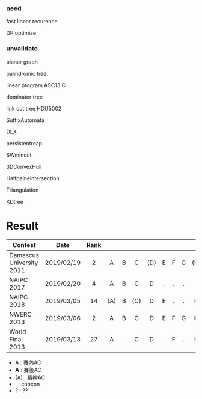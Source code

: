 ### need


fast linear recurence 





DP optimize

### unvalidate

planar graph

palindromic tree.

linear program ASC13 C

dominator tree

link cut tree HDU5002

SuffixAutomata

DLX

persistentreap

SWmincut

3DConvexHull

Halfpalneintersection

Triangulation

KDtree


# Result

| Contest                      | Date          | Rank |   |   |   |   |   |   |   |   |   |   |   |   |   |
| ---------------------------- |:-------------:|:----:|:-:|:-:|:-:|:-:|:-:|:-:|:-:|:-:|:-:|:-:|:-:|:-:|:-:|
| Damascus University 2011     | 2019/02/19    |   2  | A | B | C | (D) | E | F | G | (H) | I | J | K | . |
| NAIPC 2017                   | 2019/02/20    |   4  | A | B | C | D | . | . | . | . | . | J | . |
| NAIPC 2018                   | 2019/03/05    |  14  | (A) | B | (C) | D | E | . | . | H | I | . | K |
| NWERC 2013                   | 2019/03/06    |   2  | A | B | C | D | E | F | G | **H** | I | J |
| World Final 2013             | 2019/03/13    |  27  | A | . | C | D | . | F | . | H | **I** | **J** | . |

- A : 賽內AC
- **A** : 賽後AC
- (A) : 精神AC
- . : concon
- ? : ??

